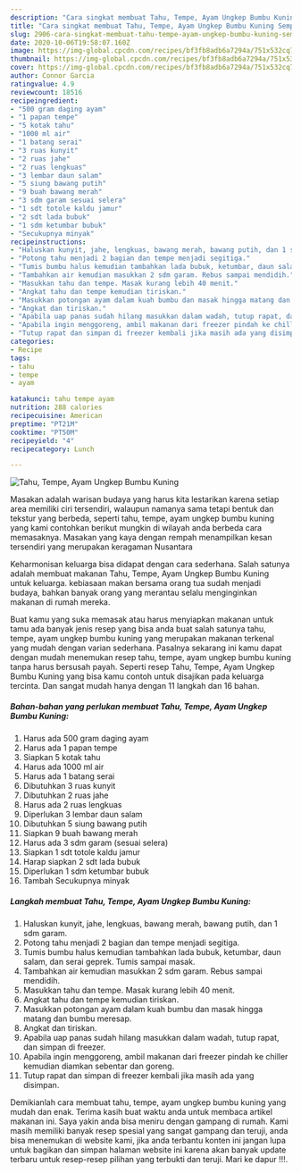 ```yaml
---
description: "Cara singkat membuat Tahu, Tempe, Ayam Ungkep Bumbu Kuning Sempurna"
title: "Cara singkat membuat Tahu, Tempe, Ayam Ungkep Bumbu Kuning Sempurna"
slug: 2906-cara-singkat-membuat-tahu-tempe-ayam-ungkep-bumbu-kuning-sempurna
date: 2020-10-06T19:58:07.160Z
image: https://img-global.cpcdn.com/recipes/bf3fb8adb6a7294a/751x532cq70/tahu-tempe-ayam-ungkep-bumbu-kuning-foto-resep-utama.jpg
thumbnail: https://img-global.cpcdn.com/recipes/bf3fb8adb6a7294a/751x532cq70/tahu-tempe-ayam-ungkep-bumbu-kuning-foto-resep-utama.jpg
cover: https://img-global.cpcdn.com/recipes/bf3fb8adb6a7294a/751x532cq70/tahu-tempe-ayam-ungkep-bumbu-kuning-foto-resep-utama.jpg
author: Connor Garcia
ratingvalue: 4.9
reviewcount: 18516
recipeingredient:
- "500 gram daging ayam"
- "1 papan tempe"
- "5 kotak tahu"
- "1000 ml air"
- "1 batang serai"
- "3 ruas kunyit"
- "2 ruas jahe"
- "2 ruas lengkuas"
- "3 lembar daun salam"
- "5 siung bawang putih"
- "9 buah bawang merah"
- "3 sdm garam sesuai selera"
- "1 sdt totole kaldu jamur"
- "2 sdt lada bubuk"
- "1 sdm ketumbar bubuk"
- "Secukupnya minyak"
recipeinstructions:
- "Haluskan kunyit, jahe, lengkuas, bawang merah, bawang putih, dan 1 sdm garam."
- "Potong tahu menjadi 2 bagian dan tempe menjadi segitiga."
- "Tumis bumbu halus kemudian tambahkan lada bubuk, ketumbar, daun salam, dan serai geprek. Tumis sampai masak."
- "Tambahkan air kemudian masukkan 2 sdm garam. Rebus sampai mendidih."
- "Masukkan tahu dan tempe. Masak kurang lebih 40 menit."
- "Angkat tahu dan tempe kemudian tiriskan."
- "Masukkan potongan ayam dalam kuah bumbu dan masak hingga matang dan bumbu meresap."
- "Angkat dan tiriskan."
- "Apabila uap panas sudah hilang masukkan dalam wadah, tutup rapat, dan simpan di freezer."
- "Apabila ingin menggoreng, ambil makanan dari freezer pindah ke chiller kemudian diamkan sebentar dan goreng."
- "Tutup rapat dan simpan di freezer kembali jika masih ada yang disimpan."
categories:
- Recipe
tags:
- tahu
- tempe
- ayam

katakunci: tahu tempe ayam 
nutrition: 288 calories
recipecuisine: American
preptime: "PT21M"
cooktime: "PT50M"
recipeyield: "4"
recipecategory: Lunch

---
```



![Tahu, Tempe, Ayam Ungkep Bumbu Kuning](https://img-global.cpcdn.com/recipes/bf3fb8adb6a7294a/751x532cq70/tahu-tempe-ayam-ungkep-bumbu-kuning-foto-resep-utama.jpg)

Masakan adalah warisan budaya yang harus kita lestarikan karena setiap area memiliki ciri tersendiri, walaupun namanya sama tetapi bentuk dan tekstur yang berbeda, seperti tahu, tempe, ayam ungkep bumbu kuning yang kami contohkan berikut mungkin di wilayah anda berbeda cara memasaknya. Masakan yang kaya dengan rempah menampilkan kesan tersendiri yang merupakan keragaman Nusantara



Keharmonisan keluarga bisa didapat dengan cara sederhana. Salah satunya adalah membuat makanan Tahu, Tempe, Ayam Ungkep Bumbu Kuning untuk keluarga. kebiasaan makan bersama orang tua sudah menjadi budaya, bahkan banyak orang yang merantau selalu menginginkan makanan di rumah mereka.

Buat kamu yang suka memasak atau harus menyiapkan makanan untuk tamu ada banyak jenis resep yang bisa anda buat salah satunya tahu, tempe, ayam ungkep bumbu kuning yang merupakan makanan terkenal yang mudah dengan varian sederhana. Pasalnya sekarang ini kamu dapat dengan mudah menemukan resep tahu, tempe, ayam ungkep bumbu kuning tanpa harus bersusah payah.
Seperti resep Tahu, Tempe, Ayam Ungkep Bumbu Kuning yang bisa kamu contoh untuk disajikan pada keluarga tercinta. Dan sangat mudah hanya dengan 11 langkah dan 16 bahan.


<!--inarticleads1-->

##### Bahan-bahan yang perlukan membuat Tahu, Tempe, Ayam Ungkep Bumbu Kuning:

1. Harus ada 500 gram daging ayam
1. Harus ada 1 papan tempe
1. Siapkan 5 kotak tahu
1. Harus ada 1000 ml air
1. Harus ada 1 batang serai
1. Dibutuhkan 3 ruas kunyit
1. Dibutuhkan 2 ruas jahe
1. Harus ada 2 ruas lengkuas
1. Diperlukan 3 lembar daun salam
1. Dibutuhkan 5 siung bawang putih
1. Siapkan 9 buah bawang merah
1. Harus ada 3 sdm garam (sesuai selera)
1. Siapkan 1 sdt totole kaldu jamur
1. Harap siapkan 2 sdt lada bubuk
1. Diperlukan 1 sdm ketumbar bubuk
1. Tambah Secukupnya minyak




<!--inarticleads2-->

##### Langkah membuat  Tahu, Tempe, Ayam Ungkep Bumbu Kuning:

1. Haluskan kunyit, jahe, lengkuas, bawang merah, bawang putih, dan 1 sdm garam.
1. Potong tahu menjadi 2 bagian dan tempe menjadi segitiga.
1. Tumis bumbu halus kemudian tambahkan lada bubuk, ketumbar, daun salam, dan serai geprek. Tumis sampai masak.
1. Tambahkan air kemudian masukkan 2 sdm garam. Rebus sampai mendidih.
1. Masukkan tahu dan tempe. Masak kurang lebih 40 menit.
1. Angkat tahu dan tempe kemudian tiriskan.
1. Masukkan potongan ayam dalam kuah bumbu dan masak hingga matang dan bumbu meresap.
1. Angkat dan tiriskan.
1. Apabila uap panas sudah hilang masukkan dalam wadah, tutup rapat, dan simpan di freezer.
1. Apabila ingin menggoreng, ambil makanan dari freezer pindah ke chiller kemudian diamkan sebentar dan goreng.
1. Tutup rapat dan simpan di freezer kembali jika masih ada yang disimpan.




Demikianlah cara membuat tahu, tempe, ayam ungkep bumbu kuning yang mudah dan enak. Terima kasih buat waktu anda untuk membaca artikel makanan ini. Saya yakin anda bisa meniru dengan gampang di rumah. Kami masih memiliki banyak resep spesial yang sangat gampang dan teruji, anda bisa menemukan di website kami, jika anda terbantu konten ini jangan lupa untuk bagikan dan simpan halaman website ini karena akan banyak update terbaru untuk resep-resep pilihan yang terbukti dan teruji. Mari ke dapur !!!. 
